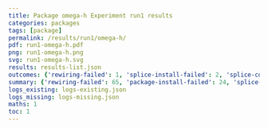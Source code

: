 ```yaml
---
title: Package omega-h Experiment run1 results
categories: packages
tags: [package]
permalink: /results/run1/omega-h/
pdf: run1-omega-h.pdf
png: run1-omega-h.png
svg: run1-omega-h.svg
results: results-list.json
outcomes: {'rewiring-failed': 1, 'splice-install-failed': 2, 'splice-concretization-failed': 3, 'package-install-failed': 4}
summary: {'rewiring-failed': 65, 'package-install-failed': 24, 'splice-install-failed': 54, 'splice-concretization-failed': 1, 'success-no-prediction': 0, 'no-results-generated': 17, 'results-generated': 31, 'total-runs': 48}
logs_existing: logs-existing.json
logs_missing: logs-missing.json
maths: 1
toc: 1
---
```

